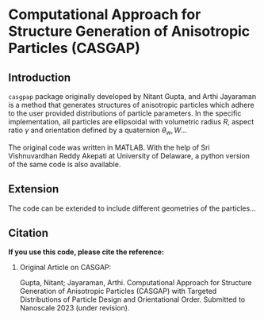 # Computational Approach for Structure Generation of Anisotropic Particles (CASGAP)

## Introduction
`casgpap` package originally developed by Nitant Gupta, and Arthi Jayaraman is a method that generates structures of anisotropic particles which adhere to the user provided distributions of particle parameters. In the specific implementation, all particles are ellipsoidal with volumetric radius $R$, aspect ratio $\gamma$  and orientation defined by a quaternion ${\theta_w, W}$...

The original code was written in MATLAB. With the help of Sri Vishnuvardhan Reddy Akepati at University of Delaware, a python version of the same code is also available.

## Extension
The code can be extended to include different geometries of the particles...

## Citation

__If you use this code, please cite the reference:__

1. Original Article on CASGAP:  

   Gupta, Nitant; Jayaraman, Arthi. Computational Approach for Structure Generation of Anisotropic Particles (CASGAP) with Targeted Distributions of Particle Design and Orientational Order. Submitted to Nanoscale 2023 (under revision).
